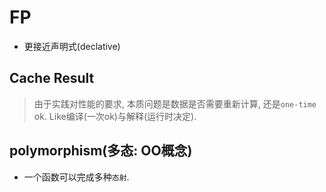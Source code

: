 # FP
- 更接近声明式(declative)
## Cache Result
> 由于实践对性能的要求, 本质问题是数据是否需要重新计算, 还是`one-time` ok. Like编译(一次ok)与解释(运行时决定).

## polymorphism(多态:  OO概念)
- 一个函数可以完成多种`态射`.